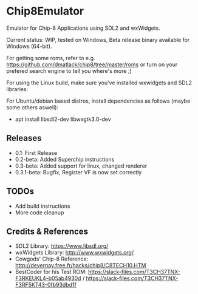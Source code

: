 # Chip8Emulator
Emulator for Chip-8 Applications using SDL2 and wxWidgets.

Current status: WIP, tested on Windows, Beta release binary available for Windows (64-bit).

For getting some roms, refer to e.g. https://github.com/dmatlack/chip8/tree/master/roms or turn on your prefered search engine to tell you where's more ;)

For using the Linux build, make sure you've installed wxwidgets and SDL2 libraries:

For Ubuntu/debian based distros, install dependencies as follows (maybe some others aswell):

- apt install libsdl2-dev libwxgtk3.0-dev

## Releases
- 0.1: First Release
- 0.2-beta: Added Superchip instructions
- 0.3-beta: Added support for linux, changed renderer
- 0.3.1-beta: Bugfix, Register VF is now set correctly

## TODOs
- Add build instructions
- More code cleanup

## Credits & References
- SDL2 Library: https://www.libsdl.org/
- wxWidgets Library: http://www.wxwidgets.org/
- Cowgods' Chip-8 Reference: http://devernay.free.fr/hacks/chip8/C8TECH10.HTM
- BestCoder for his Test ROM: https://slack-files.com/T3CH37TNX-F3RKEUKL4-b05ab4930d / https://slack-files.com/T3CH37TNX-F3RF5KT43-0fb93dbd1f
